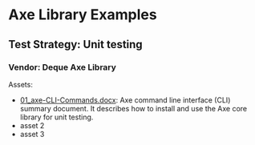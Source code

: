 # Axe Library Examples

## Test Strategy: Unit testing

### Vendor: Deque Axe Library

Assets:

  * [01_axe-CLI-Commands.docx](https://github.com/akingkci/Playbook-Automation/blob/master/test-strategy/unit/Axe/docs/01_axe-CLI-Commands.docx): Axe command line interface (CLI) summary document. It describes how to install and use the Axe core library for unit testing.
  * asset 2
  * asset 3
  
  
